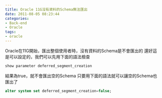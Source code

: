 ```yaml
---
title: Oracle 11G沒有資料的Schema無法匯出
date: 2011-08-05 08:23:44
categories:
- Back-end
- Oracle
tags:
- oracle
---
```

Oracle在11G開始，匯出整個使用者時，沒有資料的Schema是不會匯出的
還好這是可以設定的，我們可以先用下面的語法檢查

``` sql
show parameter deferred_segment_creation
```

結果為true，就不會匯出空的Schema
只要用下面的語法就可以讓空的Schema也匯出了

``` sql
alter system set deferred_segment_creation=false;
```